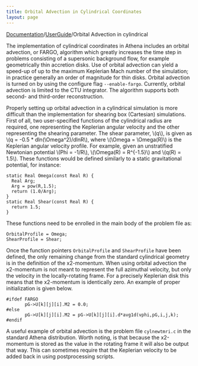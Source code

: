 ```yaml
---
title: Orbital Advection in Cylindrical Coordinates
layout: page
---
```


[Documentation]({{site.baseurl}}/AthenaDocs)/[UserGuide]({{site.baseurl}}/AthenaDocsUG)/Orbital Advection in cylindrical


The implementation of cylindrical coordinates in Athena includes an orbital
advection, or FARGO, algorithm which greatly increases the time step in problems consisting
of a supersonic background flow, for example geometrically thin accretion disks.
Use of orbital advection can yield a
speed-up of up to the maximum Keplerian Mach number of the simulation;
in practice generally an order of magnitude for thin disks.  Orbital advection
is turned on by using the configure flag `--enable-fargo`.  Currently,
orbital advection is limited to the
CTU integrator.  The algorithm supports
both second- and third-order reconstruction.

Properly setting up orbital advection in a cylindrical simulation
is more difficult than the implementation for shearing
box (Cartesian) simulations.  First of all, two user-specified functions of the
cylindrical radius are required, one representing the Keplerian angular
velocity and the other representing the shearing parameter.  The shear
parameter, \\(q\\), is given as \\(q = -0.5 * dln(\Omega^2)/dlnR\\), where \\(\Omega =
\Omega(R)\\) is the Keplerian angular velocity profile.  For example, given
an unstratified Newtonian potential \\(Phi = -1/R\\), \\(\Omega(R) = R^{-1.5}\\)
and \\(q(R) = 1.5\\).  These functions would be defined similarly to a static
gravitational potential, for instance:

	static Real Omega(const Real R) {
	  Real Arg;
	  Arg = pow(R,1.5);
	  return (1.0/Arg);
	}
	static Real Shear(const Real R) {
	  return 1.5;
	}

These functions need to be enrolled in the main body of the problem file as:

	OrbitalProfile = Omega;
	ShearProfile = Shear;


Once the function pointers `OrbitalProfile` and `ShearProfile` have been
defined, the only remaining change from the standard cylindrical geometry
is in the definition of the x2-momentum.  When using orbital advection
the x2-momentum is not meant to represent the full azimuthal velocity,
but only the velocity in the locally-rotating frame.  For a precisely
Keplerian disk this means that the x2-momentum is identically zero.
An example of proper initialization is given below.

	#ifdef FARGO
	       pG->U[k][j][i].M2 = 0.0;
	#else  
	       pG->U[k][j][i].M2 = pG->U[k][j][i].d*avg1d(vphi,pG,i,j,k);
	#endif

A useful example of orbital advection is the problem file `cylnewtmri.c`
in the standard Athena distribution.  Worth noting, is that because the
x2-momentum is stored as the value in the rotating frame it will also be
output that way.  This can sometimes require that the Keplerian velocity
to be added back in using postprocessing scripts.

